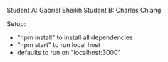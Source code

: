 Student A: Gabriel Sheikh
Student B: Charles Chiang

Setup:

- "npm install" to install all dependencies
- "npm start" to run local host
- defaults to run on "localhost:3000"